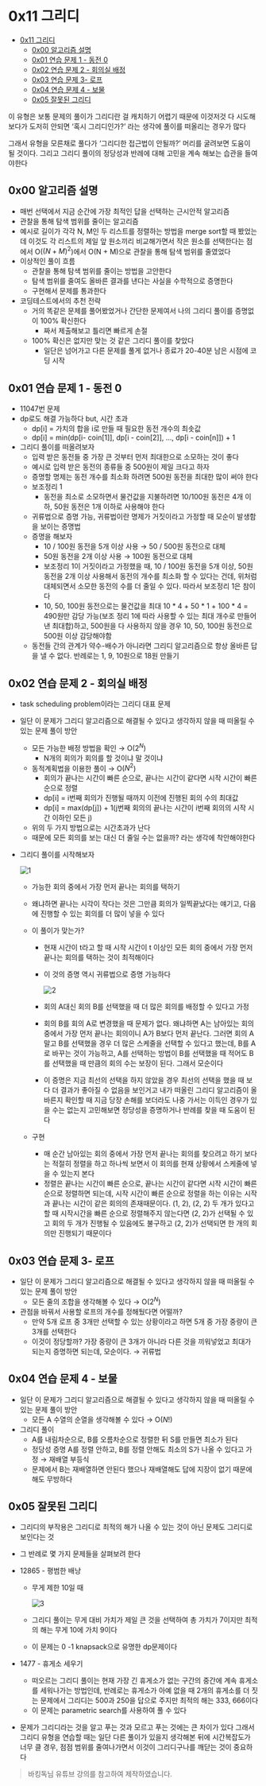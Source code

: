 # 0x11 그리디

<!--ts-->

- [0x11 그리디](#0x11-그리디)
  - [0x00 알고리즘 설명](#0x00-알고리즘-설명)
  - [0x01 연습 문제 1 - 동전 0](#0x01-연습-문제-1---동전-0)
  - [0x02 연습 문제 2 - 회의실 배정](#0x02-연습-문제-2---회의실-배정)
  - [0x03 연습 문제 3- 로프](#0x03-연습-문제-3--로프)
  - [0x04 연습 문제 4 - 보물](#0x04-연습-문제-4---보물)
  - [0x05 잘못된 그리디](#0x05-잘못된-그리디)

<!-- Created by https://github.com/ekalinin/github-markdown-toc -->
<!-- Added by: sungminyou, at: 2022년 7월  1일 금요일 16시 41분 25초 KST -->

<!--te-->

이 유형은 보통 문제의 풀이가 그리디란 걸 캐치하기 어렵기 때문에 이것저것 다 시도해보다가 도저히 안되면 ‘혹시 그리디인가?’ 라는 생각에 풀이를 떠올리는 경우가 많다

그래서 유형을 모른채로 풀다가 ‘그리디한 접근법이 안될까?’ 머리를 굴려보면 도움이 될 것이다. 그리고 그리디 풀이의 정당성과 반례에 대해 고민을 계속 해보는 습관을 들여야한다

## 0x00 알고리즘 설명

- 매번 선택에서 지금 순간에 가장 최적인 답을 선택하는 근시안적 알고리즘
- 관찰을 통해 탐색 범위를 줄이는 알고리즘
- 예시로 길이가 각각 N, M인 두 리스트를 정렬하는 방법을 merge sort할 때 봤었는데 이것도 각 리스트의 제일 앞 원소끼리 비교해가면서 작은 원소를 선택한다는 점에서 O($(N + M)^2$)에서 O(N + M)으로 관찰을 통해 탐색 범위를 줄였었다
- 이상적인 풀이 흐름
  - 관찰을 통해 탐색 범위를 줄이는 방법을 고안한다
  - 탐색 범위를 줄여도 올바른 결과를 낸다는 사실을 수학적으로 증명한다
  - 구현해서 문제를 통과한다
- 코딩테스트에서의 추천 전략
  - 거의 똑같은 문제를 풀어봤었거나 간단한 문제여서 나의 그리디 풀이를 증명없이 100% 확신한다
    - 짜서 제출해보고 틀리면 빠르게 손절
  - 100% 확신은 없지만 맞는 것 같은 그리디 풀이를 찾았다
    - 일단은 넘어가고 다른 문제를 풀게 없거나 종료가 20-40분 남은 시점에 코딩 시작

## 0x01 연습 문제 1 - 동전 0

- 11047번 문제
- dp로도 해결 가능하다 but, 시간 초과
  - dp[i] = 가치의 합을 i로 만들 때 필요한 동전 개수의 최솟값
  - dp[i] = min(dp[i- coin[1]], dp[i - coin[2]], …, dp[i - coin[n]]) + 1
- 그리디 풀이를 떠올려보자
  - 입력 받은 동전들 중 가장 큰 것부터 먼저 최대한으로 소모하는 것이 좋다
  - 예시로 입력 받은 동전의 종류들 중 500원이 제일 크다고 하자
  - 증명할 명제는 동전 개수를 최소화 하려면 500원 동전을 최대한 많이 써야 한다
  - 보조정리 1
    - 동전을 최소로 소모하면서 물건값을 지불하려면 10/100원 동전은 4개 이하, 50원 동전은 1개 이하로 사용해야 한다
  - 귀류법으로 증명 가능, 귀류법이란 명제가 거짓이라고 가정할 때 모순이 발생함을 보이는 증명법
  - 증명을 해보자
    - 10 / 100원 동전을 5개 이상 사용 → 50 / 500원 동전으로 대체
    - 50원 동전을 2개 이상 사용 → 100원 동전으로 대체
    - 보조정리 1이 거짓이라고 가정했을 때, 10 / 100원 동전을 5개 이상, 50원 동전을 2개 이상 사용해서 동전의 개수를 최소화 할 수 있다는 건데, 위처럼 대체되면서 소모한 동전의 수를 더 줄일 수 있다. 따라서 보조정리 1은 참이다
    - 10, 50, 100원 동전으로는 물건값을 최대 10 \* 4 + 50 \* 1 + 100 \* 4 = 490원만 감당 가능(보조 정리 1에 따라 사용할 수 있는 최대 개수로 만들어낸 최대합)하고, 500원을 다 사용하지 않을 경우 10, 50, 100원 동전으로 500원 이상 감당해야함
  - 동전들 간의 관계가 약수-배수가 아니라면 그리디 알고리즘으로 항상 올바른 답을 낼 수 없다. 반례로는 1, 9, 10원으로 18원 만들기

## 0x02 연습 문제 2 - 회의실 배정

- task scheduling problem이라는 그리디 대표 문제
- 일단 이 문제가 그리디 알고리즘으로 해결될 수 있다고 생각하지 않을 때 떠올릴 수 있는 문제 풀이 방안
  - 모든 가능한 배정 방법을 확인 → O($2^N$)
    - N개의 회의가 회의를 할 것이냐 말 것이냐
  - 동적계획법을 이용한 풀이 → O($N^2$)
    - 회의가 끝나는 시간이 빠른 순으로, 끝나는 시간이 같다면 시작 시간이 빠른 순으로 정렬
    - dp[i] = i번째 회의가 진행될 때까지 이전에 진행된 회의 수의 최대값
    - dp[i] = max(dp[j]) + 1(j번째 회의의 끝나는 시간이 i번째 회의의 시작 시간 이하인 모든 j)
  - 위의 두 가지 방법으로는 시간초과가 난다
  - 때문에 모든 회의를 보는 대신 더 줄일 수는 없을까? 라는 생각에 착안해야한다
- 그리디 풀이를 시작해보자

  ![1](https://user-images.githubusercontent.com/48282185/176848566-5c394b29-0f11-4d5b-ab65-80bc2600d789.png)

  - 가능한 회의 중에서 가장 먼저 끝나는 회의를 택하기
  - 왜냐하면 끝나는 시각이 작다는 것은 그만큼 회의가 일찍끝났다는 얘기고, 다음에 진행할 수 있는 회의를 더 많이 넣을 수 있다
  - 이 풀이가 맞는가?

    - 현재 시간이 t라고 할 때 시작 시간이 t 이상인 모든 회의 중에서 가장 먼저 끝나는 회의를 택하는 것이 최적해이다
    - 이 것의 증명 역시 귀류법으로 증명 가능하다

      ![2](https://user-images.githubusercontent.com/48282185/176848561-5c903b1e-8b9d-4d4f-be3d-97bff0ce67ad.png)

    - 회의 A대신 회의 B를 선택했을 때 더 많은 회의를 배정할 수 있다고 가정
    - 회의 B를 회의 A로 변경했을 때 문제가 없다. 왜냐하면 A는 남아있는 회의 중에서 가장 먼저 끝나는 회의이니 A가 B보다 먼저 끝난다. 그러면 회의 A말고 B를 선택했을 경우 더 많은 스케줄을 선택할 수 있다고 했는데, B를 A로 바꾸는 것이 가능하고, A를 선택하는 방법이 B를 선택했을 때 적어도 B를 선택했을 때 만큼의 회의 수는 보장이 된다. 그래서 모순이다
    - 이 증명은 지금 최선의 선택을 하지 않았을 경우 최선의 선택을 했을 때 보다 더 결과가 좋아질 수 없음을 보인거고 내가 떠올린 그리디 알고리즘이 올바른지 확인할 때 지금 당장 손해를 보더라도 나중 가서는 이득인 경우가 있을 수는 없는지 고민해보면 정당성을 증명하거나 반례를 찾을 때 도움이 된다

  - 구현
    - 매 순간 남아있는 회의 중에서 가장 먼저 끝나는 회의를 찾으려고 하기 보다는 적절히 정렬을 하고 하나씩 보면서 이 회의를 현재 상황에서 스케줄에 넣을 수 있는지 본다
    - 정렬은 끝나는 시간이 빠른 순으로, 끝나는 시간이 같다면 시작 시간이 빠른 순으로 정렬하면 되는데, 시작 시간이 빠른 순으로 정렬을 하는 이유는 시작과 끝나는 시간이 같은 회의의 존재때문이다. (1, 2), (2, 2) 두 개가 있다고 할 때 시작시간을 빠른 순으로 정렬해주지 않는다면 (2, 2)가 선택될 수 있고 회의 두 개가 진행될 수 있음에도 불구하고 (2, 2)가 선택되면 한 개의 회의만 진행되기 때문이다

## 0x03 연습 문제 3- 로프

- 일단 이 문제가 그리디 알고리즘으로 해결될 수 있다고 생각하지 않을 때 떠올릴 수 있는 문제 풀이 방안
  - 모든 줄의 조합을 생각해볼 수 있다 → O($2^N$)
- 관점을 바꿔서 사용할 로프의 개수를 정해뒀다면 어떨까?
  - 만약 5개 로프 중 3개만 선택할 수 있는 상황이라고 하면 5개 중 가장 중량이 큰 3개를 선택한다
  - 이것이 정당할까? 가장 중량이 큰 3개가 아니라 다른 것을 끼워넣었고 최대가 되는지 증명하면 되는데, 모순이다. → 귀류법

## 0x04 연습 문제 4 - 보물

- 일단 이 문제가 그리디 알고리즘으로 해결될 수 있다고 생각하지 않을 때 떠올릴 수 있는 문제 풀이 방안
  - 모든 A 수열의 순열을 생각해볼 수 있다 → O($N!$)
- 그리디 풀이
  - A를 내림차순으로, B를 오름차순으로 정렬한 뒤 S를 만들면 최소가 된다
  - 정당성 증명 A를 정렬 안하고, B를 정렬 안해도 최소의 S가 나올 수 있다고 가정 → 재배열 부등식
  - 문제에서 B는 재배열하면 안된다 했으나 재배열해도 답에 지장이 없기 때문에 해도 무방하다

## 0x05 잘못된 그리디

- 그리디의 부작용은 그리디로 최적의 해가 나올 수 있는 것이 아닌 문제도 그리디로 보인다는 것
- 그 반례로 몇 가지 문제들을 살펴보려 한다
- 12865 - 평범한 배낭

  - 무게 제한 10일 때

    ![3](https://user-images.githubusercontent.com/48282185/176848546-f475d848-d802-427f-8dff-a5583f5fb718.png)

  - 그리디 풀이는 무게 대비 가치가 제일 큰 것을 선택하여 총 가치가 7이지만 최적의 해는 무게 10에 가치 9이다
  - 이 문제는 0 -1 knapsack으로 유명한 dp문제이다

- 1477 - 휴게소 세우기
  - 떠오르는 그리디 풀이는 현재 가장 긴 휴게소가 없는 구간의 중간에 계속 휴게소를 세워나가는 방법인데, 반례로는 휴게소가 아예 없을 때 2개의 휴게소를 더 짓는 문제에서 그리디는 500과 250을 답으로 주지만 최적의 해는 333, 666이다
  - 이 문제는 parametric search를 사용하여 풀 수 있다
- 문제가 그리디라는 것을 알고 푸는 것과 모르고 푸는 것에는 큰 차이가 있다 그래서 그리디 유형을 연습할 때는 일단 다른 풀이가 있을지 생각해본 뒤에 시간복잡도가 너무 클 경우, 점점 범위를 줄여나가면서 이것이 그리디구나를 깨닫는 것이 중요하다

> 바킹독님 유튜브 강의를 참고하여 제작하였습니다.
